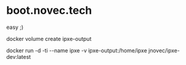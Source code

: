 # boot.novec.tech

easy ;)

docker volume create ipxe-output

docker run -d -ti --name ipxe -v ipxe-output:/home/ipxe jnovec/ipxe-dev:latest

